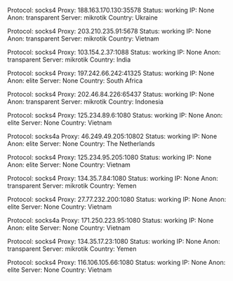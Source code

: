 Protocol: socks4
Proxy: 188.163.170.130:35578
Status: working
IP: None
Anon: transparent
Server: mikrotik
Country: Ukraine

Protocol: socks4
Proxy: 203.210.235.91:5678
Status: working
IP: None
Anon: transparent
Server: mikrotik
Country: Vietnam

Protocol: socks4
Proxy: 103.154.2.37:1088
Status: working
IP: None
Anon: transparent
Server: mikrotik
Country: India

Protocol: socks4
Proxy: 197.242.66.242:41325
Status: working
IP: None
Anon: elite
Server: None
Country: South Africa

Protocol: socks4
Proxy: 202.46.84.226:65437
Status: working
IP: None
Anon: transparent
Server: mikrotik
Country: Indonesia

Protocol: socks4
Proxy: 125.234.89.6:1080
Status: working
IP: None
Anon: elite
Server: None
Country: Vietnam

Protocol: socks4a
Proxy: 46.249.49.205:10802
Status: working
IP: None
Anon: elite
Server: None
Country: The Netherlands

Protocol: socks4
Proxy: 125.234.95.205:1080
Status: working
IP: None
Anon: elite
Server: None
Country: Vietnam

Protocol: socks4
Proxy: 134.35.7.84:1080
Status: working
IP: None
Anon: transparent
Server: mikrotik
Country: Yemen

Protocol: socks4
Proxy: 27.77.232.200:1080
Status: working
IP: None
Anon: elite
Server: None
Country: Vietnam

Protocol: socks4a
Proxy: 171.250.223.95:1080
Status: working
IP: None
Anon: elite
Server: None
Country: Vietnam

Protocol: socks4
Proxy: 134.35.17.23:1080
Status: working
IP: None
Anon: transparent
Server: mikrotik
Country: Yemen

Protocol: socks4
Proxy: 116.106.105.66:1080
Status: working
IP: None
Anon: elite
Server: None
Country: Vietnam

